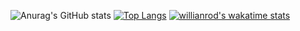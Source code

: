 ![Anurag's GitHub stats](https://github-readme-stats.vercel.app/api?username=hackfor555&show_icons=true&theme=radical)
[![Top Langs](https://github-readme-stats.vercel.app/api/top-langs/?username=hackfor555&layout=compact&theme=radical)](https://github.com/hackfor555/github-readme-stats)
[![willianrod's wakatime stats](https://github-readme-stats.vercel.app/api/wakatime?username=@hackfor555&theme=radical)](https://github.com/hackfor555/github-readme-stats)
